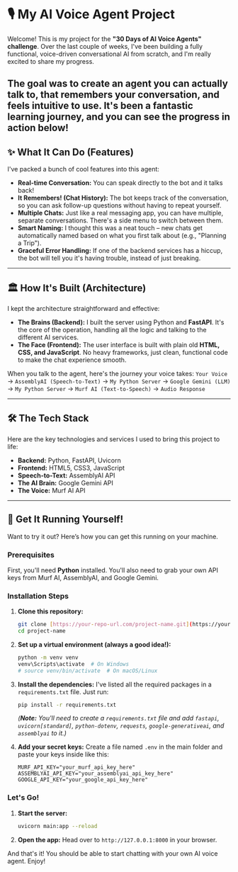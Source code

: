 # 🎙️ My AI Voice Agent Project

Welcome! This is my project for the **"30 Days of AI Voice Agents" challenge**. Over the last couple of weeks, I've been building a fully functional, voice-driven conversational AI from scratch, and I'm really excited to share my progress.

The goal was to create an agent you can actually talk to, that remembers your conversation, and feels intuitive to use. It's been a fantastic learning journey, and you can see the progress in action below!
---

## ✨ What It Can Do (Features)

I've packed a bunch of cool features into this agent:

* **Real-time Conversation:** You can speak directly to the bot and it talks back!
* **It Remembers! (Chat History):** The bot keeps track of the conversation, so you can ask follow-up questions without having to repeat yourself.
* **Multiple Chats:** Just like a real messaging app, you can have multiple, separate conversations. There's a side menu to switch between them.
* **Smart Naming:** I thought this was a neat touch – new chats get automatically named based on what you first talk about (e.g., "Planning a Trip").
* **Graceful Error Handling:** If one of the backend services has a hiccup, the bot will tell you it's having trouble, instead of just breaking.

---

## 🏛️ How It's Built (Architecture)

I kept the architecture straightforward and effective:

* **The Brains (Backend):** I built the server using Python and **FastAPI**. It's the core of the operation, handling all the logic and talking to the different AI services.
* **The Face (Frontend):** The user interface is built with plain old **HTML, CSS, and JavaScript**. No heavy frameworks, just clean, functional code to make the chat experience smooth.

When you talk to the agent, here's the journey your voice takes:
`Your Voice` -> `AssemblyAI (Speech-to-Text)` -> `My Python Server` -> `Google Gemini (LLM)` -> `My Python Server` -> `Murf AI (Text-to-Speech)` -> `Audio Response`

---

## 🛠️ The Tech Stack

Here are the key technologies and services I used to bring this project to life:

* **Backend:** Python, FastAPI, Uvicorn
* **Frontend:** HTML5, CSS3, JavaScript
* **Speech-to-Text:** AssemblyAI API
* **The AI Brain:** Google Gemini API
* **The Voice:** Murf AI API

---

## 🚀 Get It Running Yourself!

Want to try it out? Here’s how you can get this running on your machine.

### Prerequisites

First, you'll need **Python** installed. You'll also need to grab your own API keys from Murf AI, AssemblyAI, and Google Gemini.

### Installation Steps

1.  **Clone this repository:**
    ```bash
    git clone [https://your-repo-url.com/project-name.git](https://your-repo-url.com/project-name.git)
    cd project-name
    ```

2.  **Set up a virtual environment (always a good idea!):**
    ```bash
    python -m venv venv
    venv\Scripts\activate  # On Windows
    # source venv/bin/activate  # On macOS/Linux
    ```

3.  **Install the dependencies:**
    I've listed all the required packages in a `requirements.txt` file. Just run:
    ```bash
    pip install -r requirements.txt
    ```
    *(**Note:** You'll need to create a `requirements.txt` file and add `fastapi`, `uvicorn[standard]`, `python-dotenv`, `requests`, `google-generativeai`, and `assemblyai` to it.)*

4.  **Add your secret keys:**
    Create a file named `.env` in the main folder and paste your keys inside like this:
    ```env
    MURF_API_KEY="your_murf_api_key_here"
    ASSEMBLYAI_API_KEY="your_assemblyai_api_key_here"
    GOOGLE_API_KEY="your_google_api_key_here"
    ```

### Let's Go!

1.  **Start the server:**
    ```bash
    uvicorn main:app --reload
    ```

2.  **Open the app:**
    Head over to `http://127.0.0.1:8000` in your browser.

And that's it! You should be able to start chatting with your own AI voice agent. Enjoy!